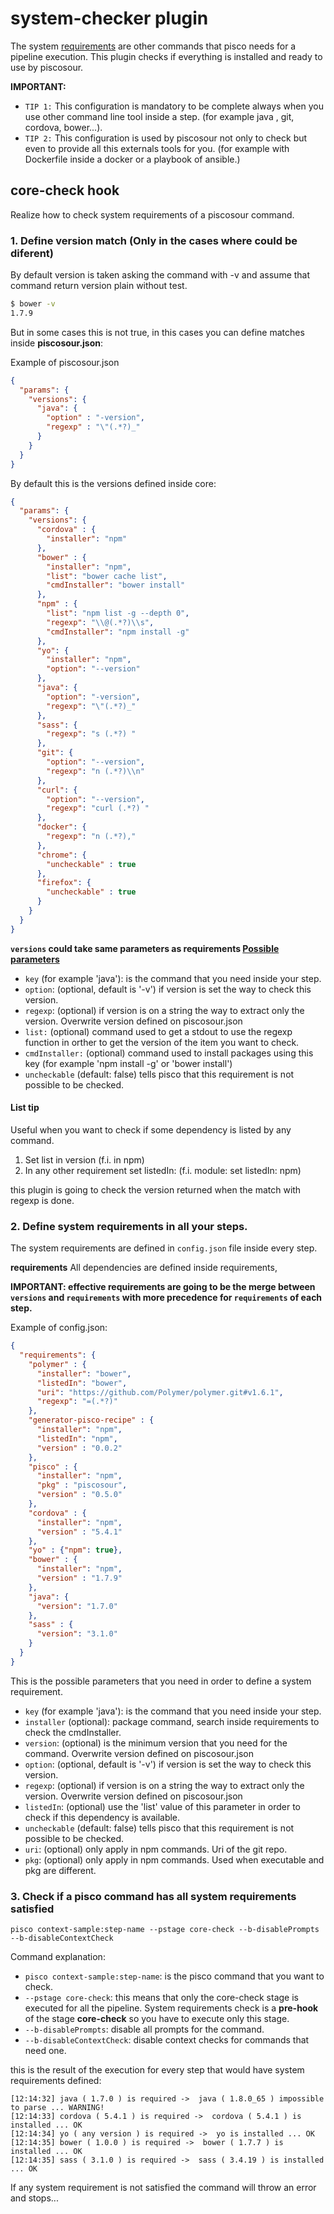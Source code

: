 # system-checker plugin

The system [requirements](../guides/10-requirements.md) are other commands that pisco needs for a pipeline execution. This plugin checks if everything is installed and ready to use by piscosour.

**IMPORTANT:**

- `TIP 1:` This configuration is mandatory to be complete always when you use other command line tool inside a step. (for example java , git, cordova, bower...).
- `TIP 2:` This configuration is used by piscosour not only to check but even to provide all this externals tools for you. (for example with Dockerfile inside a docker or a playbook of ansible.)

## core-check hook

Realize how to check system requirements of a piscosour command.

### 1. Define version match (Only in the cases where could be diferent)

By default version is taken asking the command with -v and assume that command return version plain without test.

```sh
$ bower -v 
1.7.9
```

But in some cases this is not true, in this cases you can define matches inside **piscosour.json**:  

Example of piscosour.json

```json
{
  "params": {
    "versions": {
      "java": {
        "option" : "-version",
        "regexp" : "\"(.*?)_"
      }
    }
  }
}
```

By default this is the versions defined inside core:

```json
{
  "params": {
    "versions": {
      "cordova" : {
        "installer": "npm"
      },
      "bower" : {
        "installer": "npm",
        "list": "bower cache list",
        "cmdInstaller": "bower install"
      },
      "npm" : {
        "list": "npm list -g --depth 0",
        "regexp": "\\@(.*?)\\s",
        "cmdInstaller": "npm install -g"
      },
      "yo": {
        "installer": "npm",
        "option": "--version"
      },
      "java": {
        "option": "-version",
        "regexp": "\"(.*?)_"
      },
      "sass": {
        "regexp": "s (.*?) "
      },
      "git": {
        "option": "--version",
        "regexp": "n (.*?)\\n"
      },
      "curl": {
        "option": "--version",
        "regexp": "curl (.*?) "
      },
      "docker": {
        "regexp": "n (.*?),"
      },
      "chrome": {
        "uncheckable" : true
      },
      "firefox": {
        "uncheckable" : true
      }
    }
  }
}
```

**`versions` could take same parameters as requirements [Possible parameters](#parameters)**

- `key` (for example 'java'): is the command that you need inside your step.
- `option`: (optional, default is '-v') if version is set the way to check this version.
- `regexp`: (optional) if version is on a string the way to extract only the version. Overwrite version defined on piscosour.json
- `list:` (optional) command used to get a stdout to use the regexp function in orther to get the version of the item you want to check.
- `cmdInstaller:` (optional) command used to install packages using this key (for example 'npm install -g' or 'bower install')
- `uncheckable` (default: false) tells pisco that this requirement is not possible to be checked.

#### List tip

Useful when you want to check if some dependency is listed by any command. 
 
 1. Set list in version (f.i. in npm)
 2. In any other requirement set listedIn: (f.i. module: set listedIn: npm)

this plugin is going to check the version returned when the match with regexp is done.

### 2. Define system requirements in all your steps.

The system requirements are defined in `config.json` file inside every step.

**requirements** All dependencies are defined inside requirements, 

**IMPORTANT: effective requirements are going to be the merge between `versions` and `requirements` with more precedence for `requirements` of each step.** 

Example of config.json:

```json
{
  "requirements": {
    "polymer" : {
      "installer": "bower",
      "listedIn": "bower",
      "uri": "https://github.com/Polymer/polymer.git#v1.6.1",
      "regexp": "=(.*?)"
    },
    "generator-pisco-recipe" : {
      "installer": "npm",
      "listedIn": "npm",
      "version" : "0.0.2"
    },
    "pisco" : {
      "installer": "npm",
      "pkg" : "piscosour",
      "version" : "0.5.0"
    },
    "cordova" : {
      "installer": "npm",
      "version" : "5.4.1"
    },
    "yo" : {"npm": true},
    "bower" : {
      "installer": "npm",
      "version" : "1.7.9"
    },
    "java": {
      "version": "1.7.0"
    },
    "sass" : {
      "version": "3.1.0"
    }
  }
}
```

<a name="parameters"></a>This is the possible parameters that you need in order to define a system requirement.

- `key` (for example 'java'): is the command that you need inside your step.
- `installer` (optional): package command, search inside requirements to check the cmdInstaller.
- `version`: (optional) is the minimum version that you need for the command. Overwrite version defined on piscosour.json
- `option`: (optional, default is '-v') if version is set the way to check this version.
- `regexp`: (optional) if version is on a string the way to extract only the version. Overwrite version defined on piscosour.json
- `listedIn`: (optional) use the 'list' value of this parameter in order to check if this dependency is available.
- `uncheckable` (default: false) tells pisco that this requirement is not possible to be checked.
- `uri`: (optional) only apply in npm commands. Uri of the git repo.
- `pkg`: (optional) only apply in npm commands. Used when executable and pkg are different.
 
### 3. Check if a pisco command has all system requirements satisfied

    pisco context-sample:step-name --pstage core-check --b-disablePrompts --b-disableContextCheck
    
Command explanation:

- `pisco context-sample:step-name`: is the pisco command that you want to check.
- `--pstage core-check`: this means that only the core-check stage is executed for all the pipeline. System requirements check is a **pre-hook** of the stage **core-check** so you have to execute only this stage.
- `--b-disablePrompts`: disable all prompts for the command.
- `--b-disableContextCheck`: disable context checks for commands that need one.

this is the result of the execution for every step that would have system requirements defined:

```
[12:14:32] java ( 1.7.0 ) is required ->  java ( 1.8.0_65 ) impossible to parse ... WARNING!
[12:14:33] cordova ( 5.4.1 ) is required ->  cordova ( 5.4.1 ) is installed ... OK
[12:14:34] yo ( any version ) is required ->  yo is installed ... OK
[12:14:35] bower ( 1.0.0 ) is required ->  bower ( 1.7.7 ) is installed ... OK
[12:14:35] sass ( 3.1.0 ) is required ->  sass ( 3.4.19 ) is installed ... OK
```

If any system requirement is not satisfied the command will throw an error and stops...